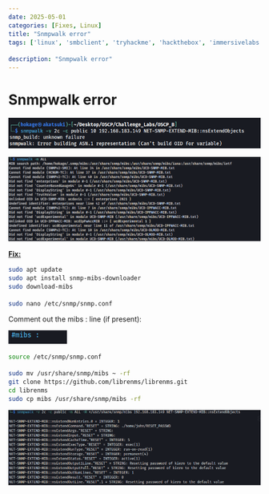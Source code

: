 ```yaml
---
date: 2025-05-01
categories: [Fixes, Linux]
title: "Snmpwalk error"
tags: ['linux', 'smbclient', 'tryhackme', 'hackthebox', 'immersivelabs', 'thm', 'iml', 'htb']

description: "Snmpwalk error"
---
```


# Snmpwalk error

![image1](../resources/4246b54dff0649249a284d92d8cc274d.png)

![image2](../resources/754e8dd88dfa4510b6f5149860f7afc9.png)

**<u>Fix:</u>**

```bash
sudo apt update
sudo apt install snmp-mibs-downloader
sudo download-mibs

sudo nano /etc/snmp/snmp.conf
```

Comment out the mibs : line (if present):

![image3](../resources/05913bd683fa4ed7acf6983eb10d1853.png)

```bash
source /etc/snmp/snmp.conf

sudo mv /usr/share/snmp/mibs ~ -rf
git clone https://github.com/librenms/librenms.git
cd librenms
sudo cp mibs /usr/share/snmp/mibs -rf
```

![image4](../resources/3acb73bbbc904f388795ff072b0f2a48.png)

